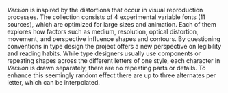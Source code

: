 *Version* is inspired by the distortions that occur in visual reproduction processes. The collection consists of 4 experimental variable fonts (11 sources), which are optimized for large sizes and animation. Each of them explores how factors such as medium, resolution, optical distortion, movement, and perspective influence shapes and contours. 
By questioning conventions in type design the project offers a new perspective on legibility and reading habits. While type designers usually use components or repeating shapes across the different letters of one style, each character in *Version* is drawn separately, there are no repeating parts or details. To enhance this seemingly random effect there are up to three alternates per letter, which can be interpolated.